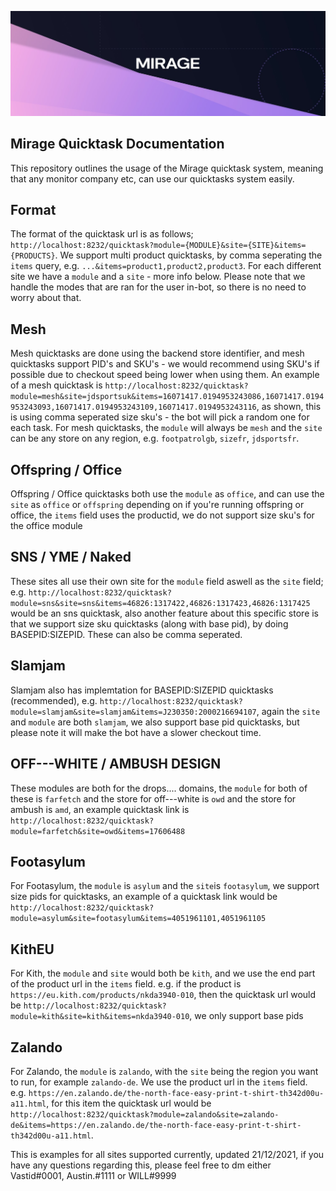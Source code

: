 ![](https://github.com/MirageAIO/quicktask-documentation/blob/main/miragebanner.jpeg)
## Mirage Quicktask Documentation
This repository outlines the usage of the Mirage quicktask system, meaning that any monitor company etc, can use our quicktasks system easily.

## Format
The format of the quicktask url is as follows; `http://localhost:8232/quicktask?module={MODULE}&site={SITE}&items={PRODUCTS}`. We support multi product quicktasks, by comma seperating the `items` query, e.g. `...&items=product1,product2,product3`. For each different site we have a `module` and a `site` - more info below. Please note that we handle the modes that are ran for the user in-bot, so there is no need to worry about that.

## Mesh
Mesh quicktasks are done using the backend store identifier, and mesh quicktasks support PID's and SKU's - we would recommend using SKU's if possible due to checkout speed being lower when using them. An example of a mesh quicktask is `http://localhost:8232/quicktask?module=mesh&site=jdsportsuk&items=16071417.0194953243086,16071417.0194953243093,16071417.0194953243109,16071417.0194953243116`, as shown, this is using comma seperated size sku's - the bot will pick a random one for each task. For mesh quicktasks, the `module` will always be `mesh` and the `site` can be any store on any region, e.g. `footpatrolgb`, `sizefr`, `jdsportsfr`.

## Offspring / Office
Offspring / Office quicktasks both use the `module` as `office`, and can use the `site` as `office` or `offspring` depending on if you're running offspring or office, the `items` field uses the productid, we do not support size sku's for the office module

## SNS / YME / Naked
These sites all use their own site for the `module` field aswell as the `site` field; e.g. `http://localhost:8232/quicktask?module=sns&site=sns&items=46826:1317422,46826:1317423,46826:1317425` would be an sns quicktask, also another feature about this specific store is that we support size sku quicktasks (along with base pid), by doing BASEPID:SIZEPID. These can also be comma seperated.

## Slamjam
Slamjam also has implemtation for BASEPID:SIZEPID quicktasks (recommended), e.g. `http://localhost:8232/quicktask?module=slamjam&site=slamjam&items=J230350:2000216694107`, again the `site` and `module` are both `slamjam`, we also support base pid quicktasks, but please note it will make the bot have a slower checkout time.

## OFF---WHITE / AMBUSH DESIGN
These modules are both for the drops.... domains, the `module` for both of these is `farfetch` and the store for off---white is `owd` and the store for ambush is `amd`, an example quicktask link is `http://localhost:8232/quicktask?module=farfetch&site=owd&items=17606488`

## Footasylum
For Footasylum, the `module` is `asylum` and the `site`is `footasylum`, we support size pids for quicktasks, an example of a quicktask link would be `http://localhost:8232/quicktask?module=asylum&site=footasylum&items=4051961101,4051961105`

## KithEU
For Kith, the `module` and `site` would both be `kith`, and we use the end part of the product url in the `items` field. e.g. if the product is `https://eu.kith.com/products/nkda3940-010`, then the quicktask url would be `http://localhost:8232/quicktask?module=kith&site=kith&items=nkda3940-010`, we only support base pids

## Zalando
For Zalando, the `module` is `zalando`, with the `site` being the region you want to run, for example `zalando-de`. We use the product url in the `items` field. e.g.  `https://en.zalando.de/the-north-face-easy-print-t-shirt-th342d00u-a11.html`, for this item the quicktask url would be `http://localhost:8232/quicktask?module=zalando&site=zalando-de&items=https://en.zalando.de/the-north-face-easy-print-t-shirt-th342d00u-a11.html`.

This is examples for all sites supported currently, updated 21/12/2021, if you have any questions regarding this, please feel free to dm either Vastid#0001, Austin.#1111 or WILL#9999
